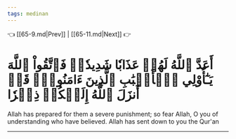```yaml
---
tags: medinan
---
```


👈 [[65-9.md|Prev]] | [[65-11.md|Next]] 👉

# أَعَدَّ ٱللَّهُ لَهُمۡ عَذَابٗا شَدِيدٗاۖ فَٱتَّقُواْ ٱللَّهَ يَـٰٓأُوْلِي ٱلۡأَلۡبَٰبِ ٱلَّذِينَ ءَامَنُواْۚ قَدۡ أَنزَلَ ٱللَّهُ إِلَيۡكُمۡ ذِكۡرٗا

Allah has prepared for them a severe punishment; so fear Allah, O you of understanding who have believed. Allah has sent down to you the Qur'an

---

